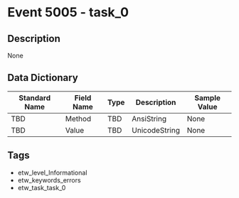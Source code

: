 # Event 5005 - task_0

## Description
None

## Data Dictionary
|Standard Name|Field Name|Type|Description|Sample Value|
|---|---|---|---|---|
|TBD|Method|TBD|AnsiString|None|None|
|TBD|Value|TBD|UnicodeString|None|None|

## Tags
* etw_level_Informational
* etw_keywords_errors
* etw_task_task_0